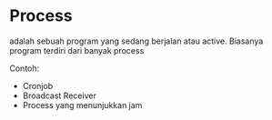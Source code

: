 # Process
adalah sebuah program yang sedang berjalan atau active. Biasanya program terdiri
dari banyak process

Contoh:
- Cronjob
- Broadcast Receiver
- Process yang menunjukkan jam
